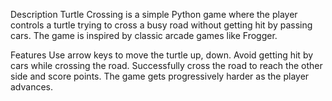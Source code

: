 Description
Turtle Crossing is a simple Python game where the player controls a turtle trying to cross a busy road without getting hit by passing cars. The game is inspired by classic arcade games like Frogger.

Features
Use arrow keys to move the turtle up, down.
Avoid getting hit by cars while crossing the road.
Successfully cross the road to reach the other side and score points.
The game gets progressively harder as the player advances.
